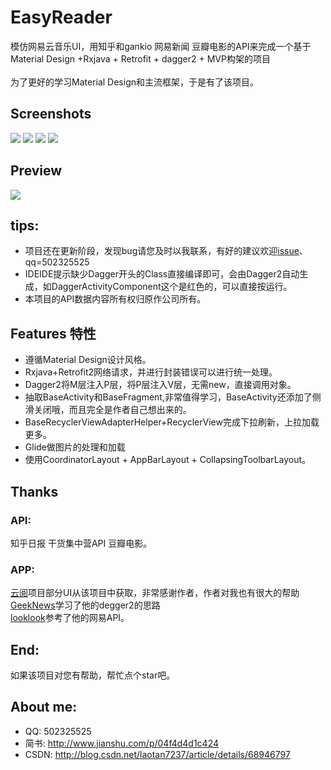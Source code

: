 # EasyReader
模仿网易云音乐UI，用知乎和gankio 网易新闻 豆瓣电影的API来完成一个基于Material Design +Rxjava + Retrofit + dagger2 + MVP构架的项目<br>
<br>为了更好的学习Material Design和主流框架，于是有了该项目。

## Screenshots
![](https://github.com/laotan7237/EasyReader/blob/master/imagefile/home.png)
![](https://github.com/laotan7237/EasyReader/blob/master/imagefile/zhihudetail.png)
![](https://github.com/laotan7237/EasyReader/blob/master/imagefile/movietop.png)
![](https://github.com/laotan7237/EasyReader/blob/master/imagefile/moviedetail.png)<br>
## Preview
![](https://github.com/laotan7237/EasyReader/blob/master/imagefile/easyreader.gif)

## tips:
* 项目还在更新阶段，发现bug请您及时以我联系，有好的建议欢迎[issue](https://github.com/laotan7237/EasyReader/issues)、qq=502325525
* IDEIDE提示缺少Dagger开头的Class直接编译即可，会由Dagger2自动生成，如DaggerActivityComponent这个是红色的，可以直接按运行。
* 本项目的API数据内容所有权归原作公司所有。

## Features 特性
* 遵循Material Design设计风格。
* Rxjava+Retrofit2网络请求，并进行封装错误可以进行统一处理。
* Dagger2将M层注入P层，将P层注入V层，无需new，直接调用对象。
* 抽取BaseActivity和BaseFragment,非常值得学习，BaseActivity还添加了侧滑关闭哦，而且完全是作者自己想出来的。
* BaseRecyclerViewAdapterHelper+RecyclerView完成下拉刷新，上拉加载更多。
* Glide做图片的处理和加载
* 使用CoordinatorLayout + AppBarLayout + CollapsingToolbarLayout。

## Thanks
### API:<br>
知乎日报  干货集中营API 豆瓣电影。<br>
### APP:<br>
[云阅](https://github.com/youlookwhat/CloudReader)项目部分UI从该项目中获取，非常感谢作者，作者对我也有很大的帮助<br>
[GeekNews](https://github.com/codeestX/GeekNews)学习了他的degger2的思路<br>
[looklook](https://github.com/xinghongfei/LookLook)参考了他的网易API。<br>
## End:<br>
如果该项目对您有帮助，帮忙点个star吧。

## About me:<br>
* QQ: 502325525
* 简书: http://www.jianshu.com/p/04f4d4d1c424
* CSDN: http://blog.csdn.net/laotan7237/article/details/68946797
